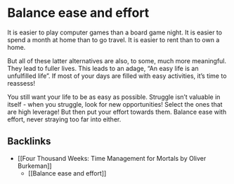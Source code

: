 # Balance ease and effort
It is easier to play computer games than a board game night. It is easier to spend a month at home than to go travel. It is easier to rent than to own a home. 

But all of these latter alternatives are also, to some, much more meaningful. They lead to fuller lives. This leads to an adage, “An easy life is an unfulfilled life”. If most of your days are filled with easy activities, it’s time to reassess!

You still want your life to be as easy as possible. Struggle isn’t valuable in itself - when you struggle, look for new opportunities! Select the ones that are high leverage! But then put your effort towards them. Balance ease with effort, never straying too far into either.

## Backlinks
* [[Four Thousand Weeks: Time Management for Mortals by Oliver Burkeman]]
	* [[Balance ease and effort]]

<!-- {BearID:504AF471-3F5B-4DAC-BDD0-53E4214BE353-724-000002D923ACDC45} -->
